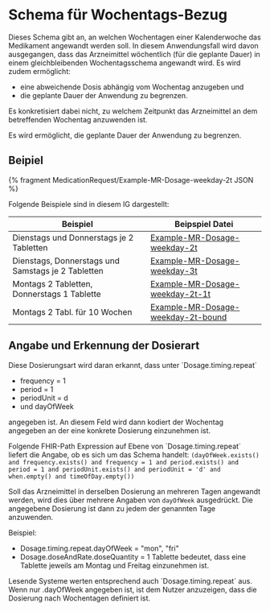 # Schema für Wochentags-Bezug

Dieses Schema gibt an, an welchen Wochentagen einer Kalenderwoche das Medikament angewandt werden soll.
In diesem Anwendungsfall wird davon ausgegangen, dass das Arzneimittel wöchentlich (für die geplante Dauer) in einem gleichbleibenden Wochentagsschema angewandt wird. Es wird zudem ermöglicht:

- eine abweichende Dosis abhängig vom Wochentag anzugeben und
- die geplante Dauer der Anwendung zu begrenzen. 

Es konkretisiert dabei nicht, zu welchem Zeitpunkt das Arzneimittel an dem betreffenden Wochentag anzuwenden ist.

Es wird ermöglicht, die geplante Dauer der Anwendung zu begrenzen.   

## Beipiel

{% fragment MedicationRequest/Example-MR-Dosage-weekday-2t JSON %}

Folgende Beispiele sind in diesem IG dargestellt:

| Beispiel    | Beipspiel Datei |
| -------- | ------- |
| Dienstags und Donnerstags je 2 Tabletten | [Example-MR-Dosage-weekday-2t](./MedicationRequest-Example-MR-Dosage-weekday-2t.html)    |
| Dienstags, Donnerstags und Samstags je 2 Tabletten | [Example-MR-Dosage-weekday-3t](./MedicationRequest-Example-MR-Dosage-weekday-3t.html)    |
| Montags 2 Tabletten, Donnerstags 1 Tablette | [Example-MR-Dosage-weekday-2t-1t](./MedicationRequest-Example-MR-Dosage-weekday-2t-1t.html)     |
| Montags 2 Tabl. für 10 Wochen  | [Example-MR-Dosage-weekday-2t-bound](./MedicationRequest-Example-MR-Dosage-weekday-2t-bound.html)    |

## Angabe und Erkennung der Dosierart

Diese Dosierungsart wird daran erkannt, dass unter ´Dosage.timing.repeat´

- frequency = 1
- period = 1
- periodUnit = d
- und dayOfWeek

angegeben ist. An diesem Feld wird dann kodiert der Wochentag angegeben an der eine konkrete Dosierung einzunehmen ist.

Folgende FHIR-Path Expression auf Ebene von ´Dosage.timing.repeat´ liefert die Angabe, ob es sich um das Schema handelt: `(dayOfWeek.exists() and frequency.exists() and frequency = 1 and period.exists() and period = 1 and periodUnit.exists() and periodUnit = 'd' and when.empty() and timeOfDay.empty())`

Soll das Arzneimittel in derselben Dosierung an mehreren Tagen angewandt werden, wird dies über mehrere Angaben von `dayOfWeek` ausgedrückt. Die angegebene Dosierung ist dann zu jedem der genannten Tage anzuwenden.

Beispiel:
- Dosage.timing.repeat.dayOfWeek = "mon", "fri"
- Dosage.doseAndRate.doseQuantity = 1 Tablette
bedeutet, dass eine Tablette jeweils am Montag und Freitag einzunehmen ist.

Lesende Systeme werten entsprechend auch ´Dosage.timing.repeat´ aus. Wenn nur .dayOfWeek angegeben ist, ist dem Nutzer anzuzeigen, dass die Dosierung nach Wochentagen definiert ist.
